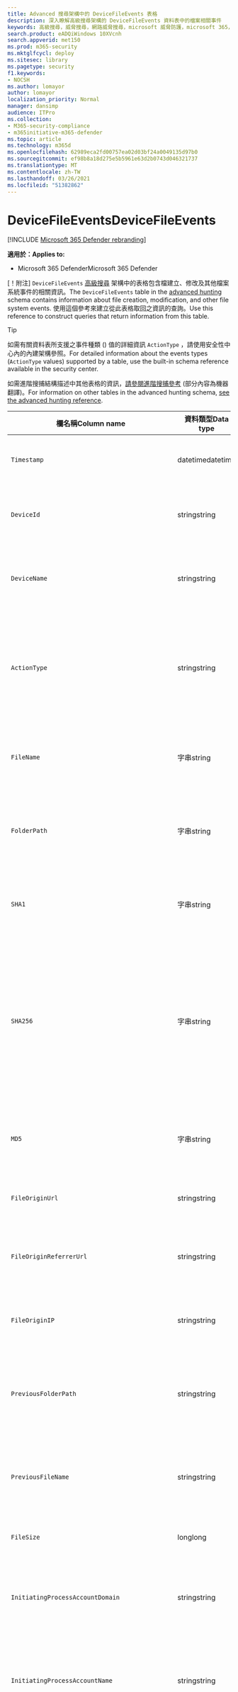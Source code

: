 ```yaml
---
title: Advanced 搜尋架構中的 DeviceFileEvents 表格
description: 深入瞭解高級搜尋架構的 DeviceFileEvents 資料表中的檔案相關事件
keywords: 高級搜尋，威脅搜尋，網路威脅搜尋，microsoft 威脅防護，microsoft 365，mtp，m365，搜尋，查詢，遙測，架構參考，kusto，資料表，欄，資料類型，描述、filecreationevents、DeviceFileEvents、檔、路徑、雜湊、sha1、sha256、md5
search.product: eADQiWindows 10XVcnh
search.appverid: met150
ms.prod: m365-security
ms.mktglfcycl: deploy
ms.sitesec: library
ms.pagetype: security
f1.keywords:
- NOCSH
ms.author: lomayor
author: lomayor
localization_priority: Normal
manager: dansimp
audience: ITPro
ms.collection:
- M365-security-compliance
- m365initiative-m365-defender
ms.topic: article
ms.technology: m365d
ms.openlocfilehash: 62989eca2fd00757ea02d03bf24a0049135d97b0
ms.sourcegitcommit: ef98b8a18d275e5b5961e63d2b0743d046321737
ms.translationtype: MT
ms.contentlocale: zh-TW
ms.lasthandoff: 03/26/2021
ms.locfileid: "51382862"
---
```

# <a name="devicefileevents"></a><span data-ttu-id="260ac-104">DeviceFileEvents</span><span class="sxs-lookup"><span data-stu-id="260ac-104">DeviceFileEvents</span></span>

[!INCLUDE [Microsoft 365 Defender rebranding](../includes/microsoft-defender.md)]


<span data-ttu-id="260ac-105">**適用於：**</span><span class="sxs-lookup"><span data-stu-id="260ac-105">**Applies to:**</span></span>
- <span data-ttu-id="260ac-106">Microsoft 365 Defender</span><span class="sxs-lookup"><span data-stu-id="260ac-106">Microsoft 365 Defender</span></span>

<span data-ttu-id="260ac-107">[！附注] `DeviceFileEvents` [高級搜尋](advanced-hunting-overview.md) 架構中的表格包含檔建立、修改及其他檔案系統事件的相關資訊。</span><span class="sxs-lookup"><span data-stu-id="260ac-107">The `DeviceFileEvents` table in the [advanced hunting](advanced-hunting-overview.md) schema contains information about file creation, modification, and other file system events.</span></span> <span data-ttu-id="260ac-108">使用這個參考來建立從此表格取回之資訊的查詢。</span><span class="sxs-lookup"><span data-stu-id="260ac-108">Use this reference to construct queries that return information from this table.</span></span>

>[!TIP]
> <span data-ttu-id="260ac-109">如需有關資料表所支援之事件種類 () 值的詳細資訊 `ActionType` ，請使用安全性中心內的內建架構參照。</span><span class="sxs-lookup"><span data-stu-id="260ac-109">For detailed information about the events types (`ActionType` values) supported by a table, use the built-in schema reference available in the security center.</span></span>

<span data-ttu-id="260ac-110">如需進階搜捕結構描述中其他表格的資訊，[請參閱進階搜捕參考](advanced-hunting-schema-tables.md) (部分內容為機器翻譯)。</span><span class="sxs-lookup"><span data-stu-id="260ac-110">For information on other tables in the advanced hunting schema, [see the advanced hunting reference](advanced-hunting-schema-tables.md).</span></span>

| <span data-ttu-id="260ac-111">欄名稱</span><span class="sxs-lookup"><span data-stu-id="260ac-111">Column name</span></span> | <span data-ttu-id="260ac-112">資料類型</span><span class="sxs-lookup"><span data-stu-id="260ac-112">Data type</span></span> | <span data-ttu-id="260ac-113">描述</span><span class="sxs-lookup"><span data-stu-id="260ac-113">Description</span></span> |
|-------------|-----------|-------------|
| `Timestamp` | <span data-ttu-id="260ac-114">datetime</span><span class="sxs-lookup"><span data-stu-id="260ac-114">datetime</span></span> | <span data-ttu-id="260ac-115">事件記錄的日期和時間</span><span class="sxs-lookup"><span data-stu-id="260ac-115">Date and time when the event was recorded</span></span> |
| `DeviceId` | <span data-ttu-id="260ac-116">string</span><span class="sxs-lookup"><span data-stu-id="260ac-116">string</span></span> | <span data-ttu-id="260ac-117">服務中電腦的唯一識別碼</span><span class="sxs-lookup"><span data-stu-id="260ac-117">Unique identifier for the machine in the service</span></span> |
| `DeviceName` | <span data-ttu-id="260ac-118">string</span><span class="sxs-lookup"><span data-stu-id="260ac-118">string</span></span> | <span data-ttu-id="260ac-119">電腦的完整網域名稱 (FQDN)</span><span class="sxs-lookup"><span data-stu-id="260ac-119">Fully qualified domain name (FQDN) of the machine</span></span> |
| `ActionType` | <span data-ttu-id="260ac-120">string</span><span class="sxs-lookup"><span data-stu-id="260ac-120">string</span></span> | <span data-ttu-id="260ac-121">觸發事件的活動類型。</span><span class="sxs-lookup"><span data-stu-id="260ac-121">Type of activity that triggered the event.</span></span> <span data-ttu-id="260ac-122">如需詳細資訊，請參閱[入口網站內架構參考](advanced-hunting-schema-tables.md?#get-schema-information-in-the-security-center)</span><span class="sxs-lookup"><span data-stu-id="260ac-122">See the [in-portal schema reference](advanced-hunting-schema-tables.md?#get-schema-information-in-the-security-center) for details</span></span> |
| `FileName` | <span data-ttu-id="260ac-123">字串</span><span class="sxs-lookup"><span data-stu-id="260ac-123">string</span></span> | <span data-ttu-id="260ac-124">記錄動作已套用的檔案名稱</span><span class="sxs-lookup"><span data-stu-id="260ac-124">Name of the file that the recorded action was applied to</span></span> |
| `FolderPath` | <span data-ttu-id="260ac-125">字串</span><span class="sxs-lookup"><span data-stu-id="260ac-125">string</span></span> | <span data-ttu-id="260ac-126">包含錄製的動作所套用之檔案的資料夾</span><span class="sxs-lookup"><span data-stu-id="260ac-126">Folder containing the file that the recorded action was applied to</span></span> |
| `SHA1` | <span data-ttu-id="260ac-127">字串</span><span class="sxs-lookup"><span data-stu-id="260ac-127">string</span></span> | <span data-ttu-id="260ac-128">記錄動作已套用的檔案 SHA-1</span><span class="sxs-lookup"><span data-stu-id="260ac-128">SHA-1 of the file that the recorded action was applied to</span></span> |
| `SHA256` | <span data-ttu-id="260ac-129">字串</span><span class="sxs-lookup"><span data-stu-id="260ac-129">string</span></span> | <span data-ttu-id="260ac-130">記錄動作已套用的檔案 SHA-256。</span><span class="sxs-lookup"><span data-stu-id="260ac-130">SHA-256 of the file that the recorded action was applied to.</span></span> <span data-ttu-id="260ac-131">此欄位通常未填入，可取得時請使用 SHA1 欄。</span><span class="sxs-lookup"><span data-stu-id="260ac-131">This field is usually not populated — use the SHA1 column when available.</span></span> |
| `MD5` | <span data-ttu-id="260ac-132">字串</span><span class="sxs-lookup"><span data-stu-id="260ac-132">string</span></span> | <span data-ttu-id="260ac-133">錄製的動作所套用的檔案 MD5 雜湊</span><span class="sxs-lookup"><span data-stu-id="260ac-133">MD5 hash of the file that the recorded action was applied to</span></span> |
| `FileOriginUrl` | <span data-ttu-id="260ac-134">string</span><span class="sxs-lookup"><span data-stu-id="260ac-134">string</span></span> | <span data-ttu-id="260ac-135">下載檔案所在的 URL</span><span class="sxs-lookup"><span data-stu-id="260ac-135">URL where the file was downloaded from</span></span> |
| `FileOriginReferrerUrl` | <span data-ttu-id="260ac-136">string</span><span class="sxs-lookup"><span data-stu-id="260ac-136">string</span></span> | <span data-ttu-id="260ac-137">連結至已下載檔案的網頁 URL</span><span class="sxs-lookup"><span data-stu-id="260ac-137">URL of the web page that links to the downloaded file</span></span> |
| `FileOriginIP` | <span data-ttu-id="260ac-138">string</span><span class="sxs-lookup"><span data-stu-id="260ac-138">string</span></span> | <span data-ttu-id="260ac-139">從中下載檔案的 IP 位址</span><span class="sxs-lookup"><span data-stu-id="260ac-139">IP address where the file was downloaded from</span></span> |
| `PreviousFolderPath` | <span data-ttu-id="260ac-140">string</span><span class="sxs-lookup"><span data-stu-id="260ac-140">string</span></span> | <span data-ttu-id="260ac-141">在套用錄製的動作之前包含檔的原始檔案夾</span><span class="sxs-lookup"><span data-stu-id="260ac-141">Original folder containing the file before the recorded action was applied</span></span> |
| `PreviousFileName` | <span data-ttu-id="260ac-142">string</span><span class="sxs-lookup"><span data-stu-id="260ac-142">string</span></span> | <span data-ttu-id="260ac-143">重新命名為動作結果之檔案的原始名稱</span><span class="sxs-lookup"><span data-stu-id="260ac-143">Original name of the file that was renamed as a result of the action</span></span> |
| `FileSize` | <span data-ttu-id="260ac-144">long</span><span class="sxs-lookup"><span data-stu-id="260ac-144">long</span></span> | <span data-ttu-id="260ac-145">檔案大小（以位元組為單位）</span><span class="sxs-lookup"><span data-stu-id="260ac-145">Size of the file in bytes</span></span> |
| `InitiatingProcessAccountDomain` | <span data-ttu-id="260ac-146">string</span><span class="sxs-lookup"><span data-stu-id="260ac-146">string</span></span> | <span data-ttu-id="260ac-147">執行負責事件之處理常式之帳戶的網域</span><span class="sxs-lookup"><span data-stu-id="260ac-147">Domain of the account that ran the process responsible for the event</span></span> |
| `InitiatingProcessAccountName` | <span data-ttu-id="260ac-148">string</span><span class="sxs-lookup"><span data-stu-id="260ac-148">string</span></span> | <span data-ttu-id="260ac-149">負責事件之處理常式的帳戶使用者名稱</span><span class="sxs-lookup"><span data-stu-id="260ac-149">User name of the account that ran the process responsible for the event</span></span> |
| `InitiatingProcessAccountSid` | <span data-ttu-id="260ac-150">string</span><span class="sxs-lookup"><span data-stu-id="260ac-150">string</span></span> | <span data-ttu-id="260ac-151">執行事件負責處理之帳戶的安全性識別碼 (SID) </span><span class="sxs-lookup"><span data-stu-id="260ac-151">Security Identifier (SID) of the account that ran the process responsible for the event</span></span> |
| `InitiatingProcessAccountUpn` | <span data-ttu-id="260ac-152">string</span><span class="sxs-lookup"><span data-stu-id="260ac-152">string</span></span> | <span data-ttu-id="260ac-153">執行事件負責之帳戶的使用者主要名稱 (UPN) </span><span class="sxs-lookup"><span data-stu-id="260ac-153">User principal name (UPN) of the account that ran the process responsible for the event</span></span> |
| `InitiatingProcessAccountObjectId` | <span data-ttu-id="260ac-154">string</span><span class="sxs-lookup"><span data-stu-id="260ac-154">string</span></span> | <span data-ttu-id="260ac-155">執行負責事件之處理常式之使用者帳戶的 Azure AD 物件識別碼</span><span class="sxs-lookup"><span data-stu-id="260ac-155">Azure AD object ID of the user account that ran the process responsible for the event</span></span> |
| `InitiatingProcessMD5` | <span data-ttu-id="260ac-156">string</span><span class="sxs-lookup"><span data-stu-id="260ac-156">string</span></span> | <span data-ttu-id="260ac-157">啟動事件之程式 (映射檔) 的 MD5 雜湊</span><span class="sxs-lookup"><span data-stu-id="260ac-157">MD5 hash of the process (image file) that initiated the event</span></span> |
| `InitiatingProcessSHA1` | <span data-ttu-id="260ac-158">string</span><span class="sxs-lookup"><span data-stu-id="260ac-158">string</span></span> | <span data-ttu-id="260ac-159">啟動事件) 的處理常式 (映射檔 SHA-1</span><span class="sxs-lookup"><span data-stu-id="260ac-159">SHA-1 of the process (image file) that initiated the event</span></span> |
| `InitiatingProcessSHA256` | <span data-ttu-id="260ac-160">string</span><span class="sxs-lookup"><span data-stu-id="260ac-160">string</span></span> | <span data-ttu-id="260ac-161">啟動事件) 的處理常式 (映射檔 SHA-256。</span><span class="sxs-lookup"><span data-stu-id="260ac-161">SHA-256 of the process (image file) that initiated the event.</span></span> <span data-ttu-id="260ac-162">此欄位通常未填入，可取得時請使用 SHA1 欄。</span><span class="sxs-lookup"><span data-stu-id="260ac-162">This field is usually not populated — use the SHA1 column when available.</span></span> |
| `InitiatingProcessFolderPath` | <span data-ttu-id="260ac-163">字串</span><span class="sxs-lookup"><span data-stu-id="260ac-163">string</span></span> | <span data-ttu-id="260ac-164">包含初始化事件之處理 (映射檔) 程式的資料夾</span><span class="sxs-lookup"><span data-stu-id="260ac-164">Folder containing the process (image file) that initiated the event</span></span> |
| `InitiatingProcessFileName` | <span data-ttu-id="260ac-165">string</span><span class="sxs-lookup"><span data-stu-id="260ac-165">string</span></span> | <span data-ttu-id="260ac-166">啟動事件的進程名稱</span><span class="sxs-lookup"><span data-stu-id="260ac-166">Name of the process that initiated the event</span></span> |
| `InitiatingProcessFileSize` | <span data-ttu-id="260ac-167">long</span><span class="sxs-lookup"><span data-stu-id="260ac-167">long</span></span> | <span data-ttu-id="260ac-168">初始化事件之處理 (映射檔) 的大小</span><span class="sxs-lookup"><span data-stu-id="260ac-168">Size of the process (image file) that initiated the event</span></span> |
| `InitiatingProcessVersionInfoCompanyName` | <span data-ttu-id="260ac-169">string</span><span class="sxs-lookup"><span data-stu-id="260ac-169">string</span></span> | <span data-ttu-id="260ac-170">處理常式 (映射檔的版本資訊中) 負責事件的公司名稱</span><span class="sxs-lookup"><span data-stu-id="260ac-170">Company name from the version information of the process (image file) responsible for the event</span></span> |
| `InitiatingProcessVersionInfoProductName` | <span data-ttu-id="260ac-171">string</span><span class="sxs-lookup"><span data-stu-id="260ac-171">string</span></span> | <span data-ttu-id="260ac-172">處理常式 (映射檔的版本資訊中的產品名稱) 該事件的負責人</span><span class="sxs-lookup"><span data-stu-id="260ac-172">Product name from the version information of the process (image file) responsible for the event</span></span> |
|` InitiatingProcessVersionInfoProductVersion` | <span data-ttu-id="260ac-173">string</span><span class="sxs-lookup"><span data-stu-id="260ac-173">string</span></span> | <span data-ttu-id="260ac-174"> (映射檔的版本資訊中的產品版本) 負責事件的處理常式</span><span class="sxs-lookup"><span data-stu-id="260ac-174">Product version from the version information of the process (image file) responsible for the event</span></span> |
|` InitiatingProcessVersionInfoInternalFileName` | <span data-ttu-id="260ac-175">string</span><span class="sxs-lookup"><span data-stu-id="260ac-175">string</span></span> | <span data-ttu-id="260ac-176">處理常式 (映射檔的版本資訊中的內部檔案名) 負責事件</span><span class="sxs-lookup"><span data-stu-id="260ac-176">Internal file name from the version information of the process (image file) responsible for the event</span></span> |
| `InitiatingProcessVersionInfoOriginalFileName` | <span data-ttu-id="260ac-177">string</span><span class="sxs-lookup"><span data-stu-id="260ac-177">string</span></span> | <span data-ttu-id="260ac-178">處理常式 (映射檔的版本資訊中的原始檔案名) 負責事件。</span><span class="sxs-lookup"><span data-stu-id="260ac-178">Original file name from the version information of the process (image file) responsible for the event</span></span> |
| `InitiatingProcessVersionInfoFileDescription` | <span data-ttu-id="260ac-179">string</span><span class="sxs-lookup"><span data-stu-id="260ac-179">string</span></span> | <span data-ttu-id="260ac-180">處理常式 (映射檔的版本資訊的描述) 該事件的負責人</span><span class="sxs-lookup"><span data-stu-id="260ac-180">Description from the version information of the process (image file) responsible for the event</span></span> |
| `InitiatingProcessId` | <span data-ttu-id="260ac-181">int</span><span class="sxs-lookup"><span data-stu-id="260ac-181">int</span></span> | <span data-ttu-id="260ac-182">啟動事件之程式的進程識別碼 (PID) </span><span class="sxs-lookup"><span data-stu-id="260ac-182">Process ID (PID) of the process that initiated the event</span></span> |
| `InitiatingProcessCommandLine` | <span data-ttu-id="260ac-183">string</span><span class="sxs-lookup"><span data-stu-id="260ac-183">string</span></span> | <span data-ttu-id="260ac-184">用來執行啟動事件之處理常式的命令列</span><span class="sxs-lookup"><span data-stu-id="260ac-184">Command line used to run the process that initiated the event</span></span> |
| `InitiatingProcessCreationTime` | <span data-ttu-id="260ac-185">datetime</span><span class="sxs-lookup"><span data-stu-id="260ac-185">datetime</span></span> | <span data-ttu-id="260ac-186">啟動事件處理常式的日期和時間</span><span class="sxs-lookup"><span data-stu-id="260ac-186">Date and time when the process that initiated the event was started</span></span> |
| `InitiatingProcessIntegrityLevel` | <span data-ttu-id="260ac-187">string</span><span class="sxs-lookup"><span data-stu-id="260ac-187">string</span></span> | <span data-ttu-id="260ac-188">啟動事件之處理常式的完整性層級。</span><span class="sxs-lookup"><span data-stu-id="260ac-188">Integrity level of the process that initiated the event.</span></span> <span data-ttu-id="260ac-189">Windows 會根據特定的特性，例如從網際網路下載啟動，將完整性層級指派給處理常式。</span><span class="sxs-lookup"><span data-stu-id="260ac-189">Windows assigns integrity levels to processes based on certain characteristics, such as if they were launched from an internet download.</span></span> <span data-ttu-id="260ac-190">這些完整性層級會影響資源的許可權</span><span class="sxs-lookup"><span data-stu-id="260ac-190">These integrity levels influence permissions to resources</span></span> |
| `InitiatingProcessTokenElevation` | <span data-ttu-id="260ac-191">string</span><span class="sxs-lookup"><span data-stu-id="260ac-191">string</span></span> | <span data-ttu-id="260ac-192">指出是否存在使用者存取控制的 Token 類型 (UAC) 許可權提升會套用至啟動事件的程式。</span><span class="sxs-lookup"><span data-stu-id="260ac-192">Token type indicating the presence or absence of User Access Control (UAC) privilege elevation applied to the process that initiated the event</span></span> |
| `InitiatingProcessParentId` | <span data-ttu-id="260ac-193">int</span><span class="sxs-lookup"><span data-stu-id="260ac-193">int</span></span> | <span data-ttu-id="260ac-194">產生負責事件之處理常式之父進程的進程識別碼 (PID) </span><span class="sxs-lookup"><span data-stu-id="260ac-194">Process ID (PID) of the parent process that spawned the process responsible for the event</span></span> |
| `InitiatingProcessParentFileName` | <span data-ttu-id="260ac-195">string</span><span class="sxs-lookup"><span data-stu-id="260ac-195">string</span></span> | <span data-ttu-id="260ac-196">產生負責事件之處理常式的父進程名稱</span><span class="sxs-lookup"><span data-stu-id="260ac-196">Name of the parent process that spawned the process responsible for the event</span></span> |
| `InitiatingProcessParentCreationTime` | <span data-ttu-id="260ac-197">datetime</span><span class="sxs-lookup"><span data-stu-id="260ac-197">datetime</span></span> | <span data-ttu-id="260ac-198">啟動事件之處理常式的父項時的日期和時間</span><span class="sxs-lookup"><span data-stu-id="260ac-198">Date and time when the parent of the process responsible for the event was started</span></span> |
| `RequestProtocol` | <span data-ttu-id="260ac-199">string</span><span class="sxs-lookup"><span data-stu-id="260ac-199">string</span></span> | <span data-ttu-id="260ac-200">用於啟動活動的網路通訊協定（如果適用）：未知、本機、SMB 或 NFS</span><span class="sxs-lookup"><span data-stu-id="260ac-200">Network protocol, if applicable, used to initiate the activity: Unknown, Local, SMB, or NFS</span></span> |
| `RequestSourceIP` | <span data-ttu-id="260ac-201">string</span><span class="sxs-lookup"><span data-stu-id="260ac-201">string</span></span> | <span data-ttu-id="260ac-202">啟動活動之遠端裝置的 IPv4 或 IPv6 位址</span><span class="sxs-lookup"><span data-stu-id="260ac-202">IPv4 or IPv6 address of the remote device that initiated the activity</span></span> |
| `RequestSourcePort` | <span data-ttu-id="260ac-203">string</span><span class="sxs-lookup"><span data-stu-id="260ac-203">string</span></span> | <span data-ttu-id="260ac-204">啟動活動的遠端裝置上的來源埠</span><span class="sxs-lookup"><span data-stu-id="260ac-204">Source port on the remote device that initiated the activity</span></span> |
| `RequestAccountName` | <span data-ttu-id="260ac-205">string</span><span class="sxs-lookup"><span data-stu-id="260ac-205">string</span></span> | <span data-ttu-id="260ac-206">遠端啟動活動所用的帳戶使用者名稱</span><span class="sxs-lookup"><span data-stu-id="260ac-206">User name of account used to remotely initiate the activity</span></span> |
| `RequestAccountDomain` | <span data-ttu-id="260ac-207">string</span><span class="sxs-lookup"><span data-stu-id="260ac-207">string</span></span> | <span data-ttu-id="260ac-208">用於遠端啟動活動之帳戶的網域</span><span class="sxs-lookup"><span data-stu-id="260ac-208">Domain of the account used to remotely initiate the activity</span></span> |
| `RequestAccountSid` | <span data-ttu-id="260ac-209">string</span><span class="sxs-lookup"><span data-stu-id="260ac-209">string</span></span> | <span data-ttu-id="260ac-210">遠端啟動活動所使用之帳戶的安全性識別碼 (SID) </span><span class="sxs-lookup"><span data-stu-id="260ac-210">Security Identifier (SID) of the account used to remotely initiate the activity</span></span> |
| `ShareName` | <span data-ttu-id="260ac-211">string</span><span class="sxs-lookup"><span data-stu-id="260ac-211">string</span></span> | <span data-ttu-id="260ac-212">包含檔案的共用資料夾名稱</span><span class="sxs-lookup"><span data-stu-id="260ac-212">Name of shared folder containing the file</span></span> |
| `InitiatingProcessFileSize` | <span data-ttu-id="260ac-213">long</span><span class="sxs-lookup"><span data-stu-id="260ac-213">long</span></span> | <span data-ttu-id="260ac-214">執行事件處理常式的檔案大小</span><span class="sxs-lookup"><span data-stu-id="260ac-214">Size of the file that ran the process responsible for the event</span></span> |
| `SensitivityLabel` | <span data-ttu-id="260ac-215">string</span><span class="sxs-lookup"><span data-stu-id="260ac-215">string</span></span> | <span data-ttu-id="260ac-216">套用至電子郵件、檔案或其他內容的標籤，以分類資訊保護</span><span class="sxs-lookup"><span data-stu-id="260ac-216">Label applied to an email, file, or other content to classify it for information protection</span></span> |
| `SensitivitySubLabel` | <span data-ttu-id="260ac-217">string</span><span class="sxs-lookup"><span data-stu-id="260ac-217">string</span></span> | <span data-ttu-id="260ac-218">套用至電子郵件、檔案或其他內容的 Sublabel，以分類資訊保護;敏感度分組是以靈敏度標籤群組，但是會個別處理</span><span class="sxs-lookup"><span data-stu-id="260ac-218">Sublabel applied to an email, file, or other content to classify it for information protection; sensitivity sublabels are grouped under sensitivity labels but are treated independently</span></span> |
| `IsAzureInfoProtectionApplied` | <span data-ttu-id="260ac-219">布林值</span><span class="sxs-lookup"><span data-stu-id="260ac-219">boolean</span></span> | <span data-ttu-id="260ac-220">指出檔案是否由 Azure 資訊保護所加密</span><span class="sxs-lookup"><span data-stu-id="260ac-220">Indicates whether the file is encrypted by Azure Information Protection</span></span> |
| `ReportId` | <span data-ttu-id="260ac-221">long</span><span class="sxs-lookup"><span data-stu-id="260ac-221">long</span></span> | <span data-ttu-id="260ac-222">以重複計數器為基礎的事件識別碼。</span><span class="sxs-lookup"><span data-stu-id="260ac-222">Event identifier based on a repeating counter.</span></span> <span data-ttu-id="260ac-223">若要識別唯一的事件，此資料行必須與 DeviceName 及 Timestamp 資料行一起使用。</span><span class="sxs-lookup"><span data-stu-id="260ac-223">To identify unique events, this column must be used in conjunction with the DeviceName and Timestamp columns.</span></span> |
| `AppGuardContainerId` | <span data-ttu-id="260ac-224">string</span><span class="sxs-lookup"><span data-stu-id="260ac-224">string</span></span> | <span data-ttu-id="260ac-225">Application Guard 用來隔離瀏覽器活動的虛擬容器識別碼</span><span class="sxs-lookup"><span data-stu-id="260ac-225">Identifier for the virtualized container used by Application Guard to isolate browser activity</span></span> |
| `AdditionalFields` | <span data-ttu-id="260ac-226">string</span><span class="sxs-lookup"><span data-stu-id="260ac-226">string</span></span> | <span data-ttu-id="260ac-227">實體或事件的其他資訊</span><span class="sxs-lookup"><span data-stu-id="260ac-227">Additional information about the entity or event</span></span> |
>[!NOTE]
> <span data-ttu-id="260ac-228">檔案雜湊資訊會在可用時永遠顯示。</span><span class="sxs-lookup"><span data-stu-id="260ac-228">File hash information will always be shown when it is available.</span></span> <span data-ttu-id="260ac-229">不過，有數個可能的原因是無法計算 SHA1、SHA256 或 MD5。</span><span class="sxs-lookup"><span data-stu-id="260ac-229">However, there are several possible reasons why a SHA1, SHA256, or MD5 cannot be calculated.</span></span> <span data-ttu-id="260ac-230">例如，檔案可能位於遠端存放區、已壓縮或已標記為虛擬的另一個處理常式鎖定。</span><span class="sxs-lookup"><span data-stu-id="260ac-230">For instance, the file might be located in remote storage, locked by another process, compressed, or marked as virtual.</span></span> <span data-ttu-id="260ac-231">在這些情況下，檔雜湊資訊會顯示空白。</span><span class="sxs-lookup"><span data-stu-id="260ac-231">In these scenarios, the file hash information appears empty.</span></span>

## <a name="related-topics"></a><span data-ttu-id="260ac-232">相關主題</span><span class="sxs-lookup"><span data-stu-id="260ac-232">Related topics</span></span>
- [<span data-ttu-id="260ac-233">進階搜捕概觀</span><span class="sxs-lookup"><span data-stu-id="260ac-233">Advanced hunting overview</span></span>](advanced-hunting-overview.md)
- [<span data-ttu-id="260ac-234">了解查詢語言</span><span class="sxs-lookup"><span data-stu-id="260ac-234">Learn the query language</span></span>](advanced-hunting-query-language.md)
- [<span data-ttu-id="260ac-235">使用共用查詢</span><span class="sxs-lookup"><span data-stu-id="260ac-235">Use shared queries</span></span>](advanced-hunting-shared-queries.md)
- [<span data-ttu-id="260ac-236">跨裝置、電子郵件、應用程式和身分識別搜捕</span><span class="sxs-lookup"><span data-stu-id="260ac-236">Hunt across devices, emails, apps, and identities</span></span>](advanced-hunting-query-emails-devices.md)
- [<span data-ttu-id="260ac-237">了解結構描述</span><span class="sxs-lookup"><span data-stu-id="260ac-237">Understand the schema</span></span>](advanced-hunting-schema-tables.md)
- [<span data-ttu-id="260ac-238">套用查詢最佳做法</span><span class="sxs-lookup"><span data-stu-id="260ac-238">Apply query best practices</span></span>](advanced-hunting-best-practices.md)
